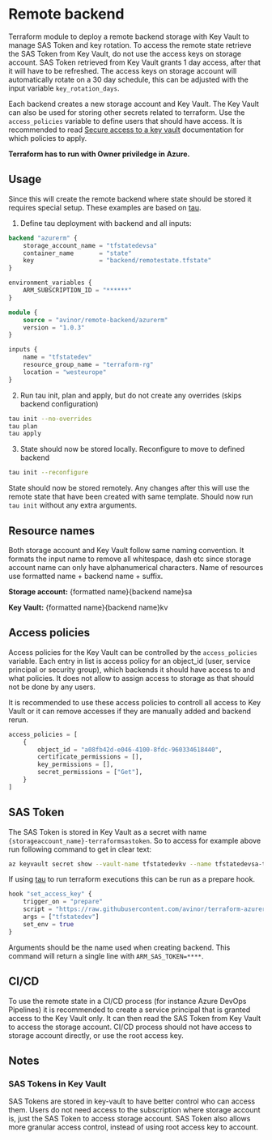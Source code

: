 # Remote backend

Terraform module to deploy a remote backend storage with Key Vault to manage SAS Token and key rotation. To access the remote state retrieve the SAS Token from Key Vault, do not use the access keys on storage account. SAS Token retrieved from Key Vault grants 1 day access, after that it will have to be refreshed. The access keys on storage account will automatically rotate on a 30 day schedule, this can be adjusted with the input variable `key_rotation_days`.

Each backend creates a new storage account and Key Vault. The Key Vault can also be used for storing other secrets related to terraform. Use the `access_policies` variable to define users that should have access. It is recommended to read [Secure access to a key vault](https://docs.microsoft.com/en-us/azure/key-vault/key-vault-secure-your-key-vault) documentation for which policies to apply.

**Terraform has to run with Owner priviledge in Azure.**

## Usage

Since this will create the remote backend where state should be stored it requires special setup. These examples are based on [tau](https://github.com/avinor/tau).

1. Define tau deployment with backend and all inputs:

```terraform
backend "azurerm" {
    storage_account_name = "tfstatedevsa"
    container_name       = "state"
    key                  = "backend/remotestate.tfstate"
}

environment_variables {
    ARM_SUBSCRIPTION_ID = "******"
}

module {
    source = "avinor/remote-backend/azurerm"
    version = "1.0.3"
}

inputs {
    name = "tfstatedev"
    resource_group_name = "terraform-rg"
    location = "westeurope"
}
```

2. Run tau init, plan and apply, but do not create any overrides (skips backend configuration)

```bash
tau init --no-overrides
tau plan
tau apply
```

3. State should now be stored locally. Reconfigure to move to defined backend

```bash
tau init --reconfigure
```

State should now be stored remotely. Any changes after this will use the remote state that have been created with same template. Should now run `tau init` without any extra arguments.

## Resource names

Both storage account and Key Vault follow same naming convention. It formats the input name to remove all whitespace, dash etc since storage account name can only have alphanumerical characters. Name of resources use formatted name + backend name + suffix.

**Storage account:** {formatted name}{backend name}sa

**Key Vault:** {formatted name}{backend name}kv

## Access policies

Access policies for the Key Vault can be controlled by the `access_policies` variable. Each entry in list is access policy for an object_id (user, service principal or security group), which backends it should have access to and what policies. It does not allow to assign access to storage as that should not be done by any users.

It is recommended to use these access policies to controll all access to Key Vault or it can remove accesses if they are manually added and backend rerun.

```terraform
access_policies = [
    {
        object_id = "a08fb42d-e046-4100-8fdc-960334618440",
        certificate_permissions = [],
        key_permissions = [],
        secret_permissions = ["Get"],
    }
]
```

## SAS Token

The SAS Token is stored in Key Vault as a secret with name `{storageaccount_name}-terraformsastoken`. So to access for example above run following command to get in clear text:

```bash
az keyvault secret show --vault-name tfstatedevkv --name tfstatedevsa-terraformsastoken --query value -o tsv
```

If using [tau](https://github.com/avinor/tau) to run terraform executions this can be run as a prepare hook.

```terraform
hook "set_access_key" {
    trigger_on = "prepare"
    script = "https://raw.githubusercontent.com/avinor/terraform-azurerm-remote-backend/master/set-access-keys.sh"
    args = ["tfstatedev"]
    set_env = true
}
```

Arguments should be the name used when creating backend. This command will return a single line with `ARM_SAS_TOKEN=****`.

## CI/CD

To use the remote state in a CI/CD process (for instance Azure DevOps Pipelines) it is recommended to create a service principal that is granted access to the Key Vault only. It can then read the SAS Token from Key Vault to access the storage account. CI/CD process should not have access to storage account directly, or use the root access key.

## Notes

### SAS Tokens in Key Vault

SAS Tokens are stored in key-vault to have better control who can access them. Users do not need access to the subscription where storage account is, just the SAS Token to access storage account. SAS Token also allows more granular access control, instead of using root access key to account.
